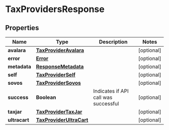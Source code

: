 
# TaxProvidersResponse

## Properties
Name | Type | Description | Notes
------------ | ------------- | ------------- | -------------
**avalara** | [**TaxProviderAvalara**](TaxProviderAvalara.md) |  |  [optional]
**error** | [**Error**](Error.md) |  |  [optional]
**metadata** | [**ResponseMetadata**](ResponseMetadata.md) |  |  [optional]
**self** | [**TaxProviderSelf**](TaxProviderSelf.md) |  |  [optional]
**sovos** | [**TaxProviderSovos**](TaxProviderSovos.md) |  |  [optional]
**success** | **Boolean** | Indicates if API call was successful |  [optional]
**taxjar** | [**TaxProviderTaxJar**](TaxProviderTaxJar.md) |  |  [optional]
**ultracart** | [**TaxProviderUltraCart**](TaxProviderUltraCart.md) |  |  [optional]




